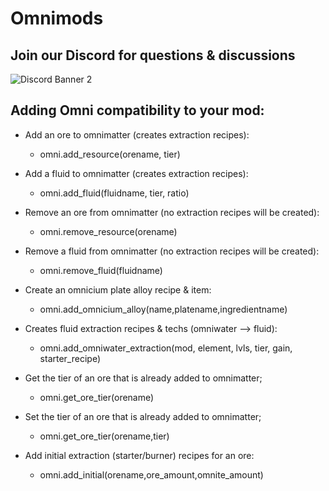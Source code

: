 # Omnimods

## Join our Discord for questions & discussions
![Discord Banner 2](https://discordapp.com/api/guilds/351216213327609858/widget.png?style=banner2)

## Adding Omni compatibility to your mod:

- Add an ore to omnimatter (creates extraction recipes):
  - omni.add_resource(orename, tier)

- Add a fluid to omnimatter (creates extraction recipes):
  - omni.add_fluid(fluidname, tier, ratio)
  
- Remove an ore from omnimatter (no extraction recipes will be created):
  - omni.remove_resource(orename)

- Remove a fluid from omnimatter (no extraction recipes will be created):
  - omni.remove_fluid(fluidname)

- Create an omnicium plate alloy recipe & item:
  - omni.add_omnicium_alloy(name,platename,ingredientname)
  
- Creates fluid extraction recipes & techs (omniwater --> fluid):
  - omni.add_omniwater_extraction(mod, element, lvls, tier, gain, starter_recipe)

- Get the tier of an ore that is already added to omnimatter;
  - omni.get_ore_tier(orename)

- Set the tier of an ore that is already added to omnimatter;
  - omni.get_ore_tier(orename,tier)

- Add initial extraction (starter/burner) recipes for an ore:
  - omni.add_initial(orename,ore_amount,omnite_amount)
